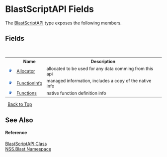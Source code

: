 # BlastScriptAPI Fields
 

The <a href="T_NSS_Blast_BlastScriptAPI">BlastScriptAPI</a> type exposes the following members.


## Fields
&nbsp;<table><tr><th></th><th>Name</th><th>Description</th></tr><tr><td>![Public field](media/pubfield.gif "Public field")</td><td><a href="F_NSS_Blast_BlastScriptAPI_Allocator">Allocator</a></td><td>
allocated to be used for any data comming from this api</td></tr><tr><td>![Public field](media/pubfield.gif "Public field")</td><td><a href="F_NSS_Blast_BlastScriptAPI_FunctionInfo">FunctionInfo</a></td><td>
managed information, includes a copy of the native info</td></tr><tr><td>![Public field](media/pubfield.gif "Public field")</td><td><a href="F_NSS_Blast_BlastScriptAPI_Functions">Functions</a></td><td>
native function definition info</td></tr></table>&nbsp;
<a href="#blastscriptapi-fields">Back to Top</a>

## See Also


#### Reference
<a href="T_NSS_Blast_BlastScriptAPI">BlastScriptAPI Class</a><br /><a href="N_NSS_Blast">NSS.Blast Namespace</a><br />